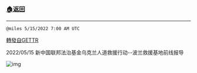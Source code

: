 ###  [:house:返回](README.md)
---


`@miles 5/15/2022 7:00 AM UTC`

[轉發自GETTR](https://gettr.com/post/p19ul62a64b)

2022/05/15  新中国联邦法治基金乌克兰人道救援行动--波兰救援基地前线报导

![img](https://media.gettr.com/group50/origin/2022/05/15/06/9e809d20-eac7-7647-b649-799b66f6684e/6383d6c383a688bc0ce747d8282e44b3.jpeg)
